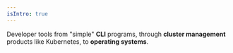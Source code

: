 ```yaml
---
isIntro: true
---
```


Developer tools from "simple" **CLI** programs, through **cluster
management** products like Kubernetes, to **operating systems**.